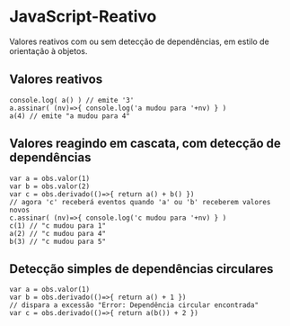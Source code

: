 # JavaScript-Reativo
Valores reativos com ou sem detecção de dependências, em estilo de orientação à objetos.

## Valores reativos
```var a = new ValorReativo(3)
console.log( a() ) // emite '3'
a.assinar( (nv)=>{ console.log('a mudou para '+nv) } )
a(4) // emite "a mudou para 4"
```

## Valores reagindo em cascata, com detecção de dependências
```var obs = new Observador()
var a = obs.valor(1)
var b = obs.valor(2)
var c = obs.derivado(()=>{ return a() + b() })
// agora 'c' receberá eventos quando 'a' ou 'b' receberem valores novos
c.assinar( (nv)=>{ console.log('c mudou para '+nv) } )
c(1) // "c mudou para 1"
a(2) // "c mudou para 4"
b(3) // "c mudou para 5"
```

## Detecção simples de dependências circulares
```var obs = new Observador()
var a = obs.valor(1)
var b = obs.derivado(()=>{ return a() + 1 })
// dispara a excessão "Error: Dependência circular encontrada"
var c = obs.derivado(()=>{ return a(b()) + 2 })
```


